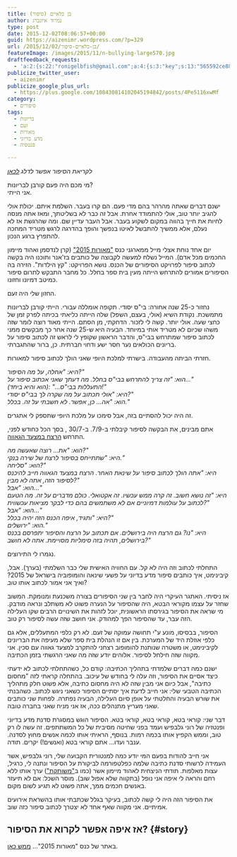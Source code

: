 ```yaml
---
title: בן כלאיים (סיפור)
author: נמרוד איזנברג
type: post
date: 2015-12-02T08:06:57+00:00
guid: https://aizenimr.wordpress.com/?p=329
url: /2015/12/02/בן-כלאיים-סיפור/
featureImage: /images/2015/11/n-bullying-large570.jpg
draftfeedback_requests:
  - 'a:2:{s:22:"ronigelbfish@gmail.com";a:4:{s:3:"key";s:13:"565592ce88615";s:4:"time";s:10:"1448448718";s:7:"user_id";s:8:"91501967";s:7:"revoked";s:1:"1";}s:13:"5655dfc625ece";a:4:{s:3:"key";s:13:"5655dfc625ece";s:4:"time";s:10:"1448468422";s:7:"user_id";s:8:"91501967";s:7:"revoked";s:1:"1";}}'
publicize_twitter_user:
  - aizenimr
publicize_google_plus_url:
  - https://plus.google.com/108430814102045194842/posts/4Pe5116xwMf
category:
  - סיפורים
tags:
  - בריונות
  - זעם
  - מאורות
  - מדע בדיוני
  - פנטסיה

---
```

_לקריאת הסיפור אפשר לדלג [לכאן][1]_

מי מכם היה פעם קורבן לבריונות?  
אני הייתי.

ישנם דברים שאתה מהרהר בהם מדי פעם. הם קרו בעבר. השלמת איתם. יכולת אולי להגיב יותר טוב, אולי להתמודד אחרת. אבל זה כבר לא בשליטתך, ומאז אתה מנסה לחיות את חייך בהווה במקום לשקוע בעבר. אבל העבר עדיין שם. ומה שהרגשת אז לא נעלם, אלא ממשיך להתבשל לאיטו בנפשך והופך בהדרגה לרגש מטריד המחכה להתפרץ ברגע הנכון.

יום אחד נוחת אצלי מייל ממארגני כנס <a href="http://meorot.sf-f.org.il/2015/" target="_blank" rel="noopener noreferrer">"מאורות 2015"</a> (קרן לנדסמן ואהוד מיימון החכמים מכל אדם). המייל נשלח למעשה לקבוצה של כותבים בז'אנר ותוכנו היה בקשה לכתוב סיפור לפרויקט הסיפורים של הכנס. נושא הפרויקט: "קץ הילדות". הזירה בה הסיפורים אמורים להתרחש הייתה מעין בית ספר בחלל. כל מחבר התבקש לתרום סיפור כמיטב דמיונו וחזונו.

החזון שלי היה זעם.

נחזור כ-25 שנה אחורה: בי"ס יסודי. תקופה אומללה עבורי. הייתי קורבן לבריונות מתמשכת. נקודת השיא (אולי, בעצם, השפל) שלה הייתה כליאתי בכיתה לפרק זמן של כחצי שעה. אולי יותר. קשה לי לזכור. הדחקתי, מן הסתם. הייתי מאוד רוצה לומר שזה משהו שכיום לא מטריד אותי במיוחד. הבעיה היא ש-25 שנה אחר כך מבקשים ממני לכתוב סיפור שמתרחש בבי"ס, והדבר הראשון שקופץ לי לראש זה לכתוב סיפור על בריונים הכולאים נער חסר ישע ודחוי חברתית. כן, ברור שהתגברתי.

חזרתי הביתה מהעבודה. בישרתי למלכת היופי שאני הולך לכתוב סיפור למאורות.

_היא: "אחלה, על מה הסיפור?"_  
 _הוא: "זה צריך להתרחש בבי"ס בחלל. מה דעתך שאני אכתוב סיפור על..."_  
 _(הוא והיא ביחד): "...התעללות בבי"ס!"_  
 _היא: "אולי תכתוב על מה שקרה לך בבי"ס יסודי?"_  
 _הוא: "אה... כן, אפשר. לא חשבתי על זה. בכלל."_

זה היה יכול להסתיים בזה, אבל סימכו על מלכת היופי שתספק לי אתגרים.

אתם מבינים, את הבקשה לסיפור קיבלתי ב-7/9. ב-30/7 , בסך הכל כחודש לפני, התרחש <a href="http://news.walla.co.il/item/2877735" target="_blank" rel="noopener noreferrer">הרצח במצעד הגאווה</a>.

_הוא: "את... רוצה שאעשה מה?"_  
 _היא: "שתתייחס בסיפור לרצח של שירה בנקי."_  
 _הוא: "סליחה?"_  
 _היא: "אתה הולך לכתוב סיפור על שינאת האחר. הרצח במצעד הגאווה חייב להיכנס לסיפור הזה, אתה לא מבין?"_  
 _הוא: "אבל..."_  
 _היא: "זה נושא חשוב. זה קרה ממש עכשיו. זה אקטואלי. כולם מדברים על זה. מה הטעם לכתוב על עולמות דמיוניים אם לא משתמשים בהם כדי לבקר מציאות עכשווית?"_  
 _הוא: "אבל..."_  
 _היא: "ותגיד, איפה הכנס הזה יהיה בכלל?"_  
 _הוא: "ירושלים."_  
 _היא: "נו? גם הרצח היה בירושלים. אם תכתוב על הרצח והסיפור יתפרסם בכנס בירושלים, תהיה בזה סימליות מסויימת. אתה לא חושב?"_

נגמרו לי התירוצים.

התחלתי לכתוב וזה היה לא קל. עם החוויה האישית שלי כבר השלמתי (בערך). אבל, קיבינימט, איך כותבים סיפור מדע בדיוני על פשעי שינאה והומופוביה בישראל של 2015? ואיך אני אמור לכתוב אותו _טוב_?

אז ניסיתי. האתגר העיקרי היה לחבר בין שני הסיפורים בצורה משכנעת ומנומקת. המשוב שחזר על עצמו מקוראי הבטא, היה שהסיפור על הנערה פשוט לא משתלב ונראה מודבק. מי שראה את הסיפור בגירסתו הראשונית, יוכל לזהות את השינויים הרבים שקו העלילה הזה עבר, עד שהסיפור הפך למהודק. אני חושב שזה עשה לסיפור רק טוב.

הסיפור, בבסיסו, מונע ע"י תחושה עמוקה של זעם. לא רק כלפי המתעללים, אלא גם כלפי אוזלת היד של המערכת. בין אם זו הנהלת בית ספר שלא מעיפה את הבריונים לקיבינימט, או משטרה שנותנת להומופוב רצחני להתקרב למצעד גאווה עם סכין. אני מקווה שזה חילחל לסיפור. אלוהים יודע שזה מה שאני הרגשתי בזמן הכתיבה.

ישנם כמה דברים שלמדתי בתהליך הכתיבה: קודם כל, כשהתחלתי לכתוב לא ידעתי כיצד אסיים את הסיפור, וזה עלה לי בחודש של עיכוב. בהתחלה קראתי לזה "מחסום כתיבה", אבל כיום אני מבין שזה לא היה מחסום כתיבה, אלא פשוט חלק מתהליך הכתיבה הטבעי שלי: אני חייב לדעת איך יסתיים הסיפור כשאני ניגש לכתוב. כשהבנתי את שורש הבעיה והחלטתי על אופן סיום העלילה, הבעיה נפתרה. לפחות שני כותבים שאני מעריץ מתנהלים ככה, אז אני מניח שאני בחברה טובה.

דבר שני: קוראי בטא, קוראי בטא, קוראי בטא. הסיפור הוגש במסגרת סדנת מדע בדיוני ופנטזיה של רוני גלבפיש ועמד בפני שחיטה מסיבית של כל המשתתפים. זה עשה לו רק טוב, וממש הקפיץ אותו בכמה רמות. בנוסף, הראיתי אותו לכמה אנשים מחוץ לסדנה. ענבר ועדו... אתם קוראי בטא (ואנשים!) יקרים. תודה.

אני חייב להודות בפעם המי יודע כמה למנטורית הקבועה שלי, רוני גלבפיש, אשר העמידה לרשותי סדנת כתיבה שלמה כפלטפורמה לביקורת על הסיפור ונתנה לי, כרגיל, עצות מאלפות. תודתי הניצחית לאהוד מיימון אשר (כמו ב<a href="/2015/09/07/%d7%9e%d7%a9%d7%95%d7%aa%d7%a7%d7%aa-%d7%a1%d7%99%d7%a4%d7%95%d7%a8/" target="_blank" rel="noopener noreferrer">"משותקת"</a>) ערך אותו ללא רחם והראה לי איפה אני נופל (בתקווה שלא אפול שוב). מוסר השכל: אם לא תיעזר באנשים חכמים ממך, אתה פשוט לא תגיע לשום מקום.

את הסיפור הזה היה לי קשה לכתוב, בעיקר בגלל שכתבתי אותו בהשראת אירועים אמיתיים. אני מקווה שאף אחד לא יצטרך לכתוב סיפור כזה שוב.

## אז איפה אפשר לקרוא את הסיפור? {#story}

באתר של כנס "מאורות 2015"... [ממש כאן][2].

 [1]: #story
 [2]: https://meorot.sf-f.org.il/2015/index-25.html